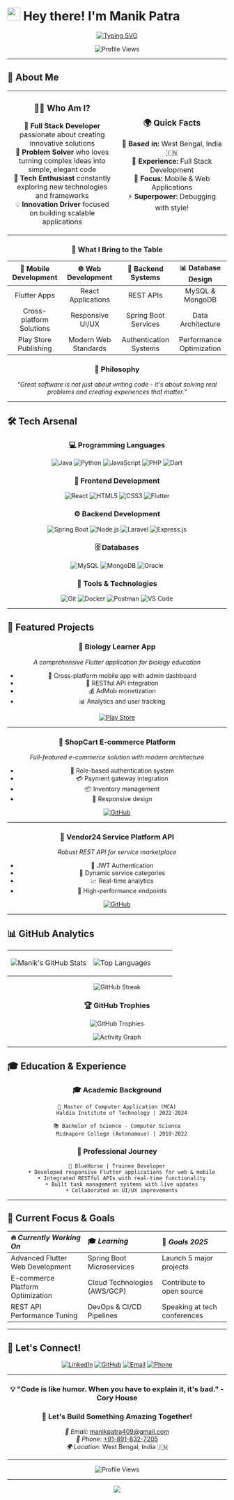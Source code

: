 # <img src="https://raw.githubusercontent.com/MartinHeinz/MartinHeinz/master/wave.gif" width="30px" height="30px" /> Hey there! I'm Manik Patra

<div align="center">
  
  [![Typing SVG](https://readme-typing-svg.demolab.com?font=Fira+Code&weight=500&size=18&duration=3000&pause=1000&color=00D9FF&center=true&vCenter=true&multiline=true&width=600&height=80&lines=Full+Stack+Developer;Flutter+Enthusiast+%7C+Mobile+Expert;REST+API+Specialist;Transforming+Ideas+into+Code)](https://git.io/typing-svg)
  
</div>

<p align="center">
  <img src="https://komarev.com/ghpvc/?username=yourusername&label=Profile%20views&color=0e75b6&style=flat" alt="Profile Views" />
</p>

---

## 🚀 About Me

<div align="center">
<table>
<tr>
<td align="center" width="50%">

### 👨‍💻 Who Am I?
🎯 **Full Stack Developer** passionate about creating innovative solutions  
🌟 **Problem Solver** who loves turning complex ideas into simple, elegant code  
🚀 **Tech Enthusiast** constantly exploring new technologies and frameworks  
💡 **Innovation Driver** focused on building scalable applications

</td>
<td align="center" width="50%">

### 🌍 Quick Facts
📍 **Based in:** West Bengal, India 🇮🇳  
💼 **Experience:** Full Stack Development  
🎯 **Focus:** Mobile & Web Applications  
⚡ **Superpower:** Debugging with style!

</td>
</tr>
</table>

### 🎨 What I Bring to the Table

<div align="center">

| 📱 **Mobile Development** | 🌐 **Web Development** | 🔧 **Backend Systems** | 📊 **Database Design** |
|:---:|:---:|:---:|:---:|
| Flutter Apps | React Applications | REST APIs | MySQL & MongoDB |
| Cross-platform Solutions | Responsive UI/UX | Spring Boot Services | Data Architecture |
| Play Store Publishing | Modern Web Standards | Authentication Systems | Performance Optimization |

</div>

### 💭 Philosophy
*"Great software is not just about writing code - it's about solving real problems and creating experiences that matter."*

</div>

---

## 🛠️ Tech Arsenal

<div align="center">

### 💻 Programming Languages
![Java](https://img.shields.io/badge/Java-ED8B00?style=for-the-badge&logo=openjdk&logoColor=white)
![Python](https://img.shields.io/badge/Python-3776AB?style=for-the-badge&logo=python&logoColor=white)
![JavaScript](https://img.shields.io/badge/JavaScript-F7DF1E?style=for-the-badge&logo=javascript&logoColor=black)
![PHP](https://img.shields.io/badge/PHP-777BB4?style=for-the-badge&logo=php&logoColor=white)
![Dart](https://img.shields.io/badge/Dart-0175C2?style=for-the-badge&logo=dart&logoColor=white)

### 🎨 Frontend Development
![React](https://img.shields.io/badge/React-20232A?style=for-the-badge&logo=react&logoColor=61DAFB)
![HTML5](https://img.shields.io/badge/HTML5-E34F26?style=for-the-badge&logo=html5&logoColor=white)
![CSS3](https://img.shields.io/badge/CSS3-1572B6?style=for-the-badge&logo=css3&logoColor=white)
![Flutter](https://img.shields.io/badge/Flutter-02569B?style=for-the-badge&logo=flutter&logoColor=white)

### ⚙️ Backend Development
![Spring Boot](https://img.shields.io/badge/Spring_Boot-6DB33F?style=for-the-badge&logo=spring-boot&logoColor=white)
![Node.js](https://img.shields.io/badge/Node.js-339933?style=for-the-badge&logo=nodedotjs&logoColor=white)
![Laravel](https://img.shields.io/badge/Laravel-FF2D20?style=for-the-badge&logo=laravel&logoColor=white)
![Express.js](https://img.shields.io/badge/Express.js-404D59?style=for-the-badge)

### 🗄️ Databases
![MySQL](https://img.shields.io/badge/MySQL-005C84?style=for-the-badge&logo=mysql&logoColor=white)
![MongoDB](https://img.shields.io/badge/MongoDB-4EA94B?style=for-the-badge&logo=mongodb&logoColor=white)
![Oracle](https://img.shields.io/badge/Oracle-F80000?style=for-the-badge&logo=oracle&logoColor=white)

### 🔧 Tools & Technologies
![Git](https://img.shields.io/badge/GIT-E44C30?style=for-the-badge&logo=git&logoColor=white)
![Docker](https://img.shields.io/badge/Docker-2496ED?style=for-the-badge&logo=docker&logoColor=white)
![Postman](https://img.shields.io/badge/Postman-FF6C37?style=for-the-badge&logo=postman&logoColor=white)
![VS Code](https://img.shields.io/badge/Visual_Studio_Code-0078D4?style=for-the-badge&logo=visual%20studio%20code&logoColor=white)

</div>

---

## 🎯 Featured Projects

<div align="center">

### 🧬 Biology Learner App
*A comprehensive Flutter application for biology education*
- 📱 Cross-platform mobile app with admin dashboard
- 🔄 RESTful API integration
- 💰 AdMob monetization
- 📊 Analytics and user tracking

[![Play Store](https://img.shields.io/badge/Google_Play-414141?style=for-the-badge&logo=google-play&logoColor=white)](https://play.google.com/store/apps/details?id=com.biologylearner.biology_learner_app&hl=en)
<!-- [![GitHub](https://img.shields.io/badge/Source_Code-181717?style=for-the-badge&logo=github)](https://github.com/yourusername/biology-learner) -->

---

### 🛒 ShopCart E-commerce Platform
*Full-featured e-commerce solution with modern architecture*
- 🔐 Role-based authentication system
- 💳 Payment gateway integration
- 📦 Inventory management
- 📱 Responsive design

[![GitHub](https://img.shields.io/badge/View_Project-181717?style=for-the-badge&logo=github)](https://github.com/patramanik/shopcart)
<!-- [![Live Demo](https://img.shields.io/badge/Live_Demo-00C7B7?style=for-the-badge&logo=netlify&logoColor=white)](https://your-demo-link.com) -->

---

### 🔧 Vendor24 Service Platform API
*Robust REST API for service marketplace*
- 🔐 JWT Authentication
- 📂 Dynamic service categories
- 📈 Real-time analytics
- 🚀 High-performance endpoints

[![GitHub](https://img.shields.io/badge/View_Project-181717?style=for-the-badge&logo=github)](https://github.com/manikpatra/vendor24)
<!-- [![Postman](https://img.shields.io/badge/API_Collection-FF6C37?style=for-the-badge&logo=postman&logoColor=white)](https://documenter.getpostman.com/view/your-collection) -->

</div>

---

## 📊 GitHub Analytics

<div align="center">
<table>
<tr>
<td width="50%">

![Manik's GitHub Stats](https://github-readme-stats.vercel.app/api?username=patramanik&show_icons=true&theme=tokyonight&hide_border=true&bg_color=0D1117&title_color=00D9FF&icon_color=00D9FF&text_color=FFFFFF)

</td>
<td width="50%">

![Top Languages](https://github-readme-stats.vercel.app/api/top-langs/?username=patramanik&layout=compact&theme=tokyonight&hide_border=true&bg_color=0D1117&title_color=00D9FF&text_color=FFFFFF)

</td>
</tr>
</table>

![GitHub Streak](https://github-readme-streak-stats.herokuapp.com/?user=patramanik&theme=tokyonight&hide_border=true&background=0D1117&stroke=00D9FF&ring=00D9FF&fire=FF6B6B&currStreakLabel=00D9FF)

### 🏆 GitHub Trophies
![GitHub Trophies](https://github-profile-trophy.vercel.app/?username=patramanik&theme=tokyonight&no-frame=true&no-bg=true&margin-w=4&row=1)

![Activity Graph](https://github-readme-activity-graph.vercel.app/graph?username=patramanik&theme=tokyo-night&hide_border=true&bg_color=0D1117&color=00D9FF&line=00D9FF&point=FF6B6B)

</div>

---

## 🎓 Education & Experience

<div align="center">

### 🎓 Academic Background
```
📖 Master of Computer Application (MCA)
   Haldia Institute of Technology | 2022-2024
   
📚 Bachelor of Science - Computer Science
   Midnapore College (Autonomous) | 2019-2022
```

### 💼 Professional Journey
```
🏢 BlueHorse | Trainee Developer
   • Developed responsive Flutter applications for web & mobile
   • Integrated RESTful APIs with real-time functionality
   • Built task management systems with live updates
   • Collaborated on UI/UX improvements
```

</div>

---

## 🎯 Current Focus & Goals

<div align="center">

| 🔥 *Currently Working On* | 🎓 *Learning* | 🎯 *Goals 2025* |
|:---|:---|:---|
| Advanced Flutter Web Development | Spring Boot Microservices | Launch 5 major projects |
| E-commerce Platform Optimization | Cloud Technologies (AWS/GCP) | Contribute to open source |
| REST API Performance Tuning | DevOps & CI/CD Pipelines | Speaking at tech conferences |

</div>

---

## 🤝 Let's Connect!

<div align="center">

[![LinkedIn](https://img.shields.io/badge/LinkedIn-0077B5?style=for-the-badge&logo=linkedin&logoColor=white)](https://linkedin.com/in/manik-patra-158429199/)
[![GitHub](https://img.shields.io/badge/GitHub-100000?style=for-the-badge&logo=github&logoColor=white)](https://github.com/patramanik)
[![Email](https://img.shields.io/badge/Email-D14836?style=for-the-badge&logo=gmail&logoColor=white)](https://mail.google.com/mail/?view=cm&fs=1&to=manikpatra409@gmail.com)
[![Phone](https://img.shields.io/badge/Phone-25D366?style=for-the-badge&logo=whatsapp&logoColor=white)](tel:+918918327205)
<!-- [![Twitter](https://img.shields.io/badge/Twitter-1DA1F2?style=for-the-badge&logo=twitter&logoColor=white)](https://twitter.com/yourhandle) -->

</div>

---

<div align="center">
  
<div align="center">
  
### 💡 "Code is like humor. When you have to explain it, it's bad." - Cory House

### 💌 Let's Build Something Amazing Together!

*📧 Email:* [manikpatra409@gmail.com](https://mail.google.com/mail/?view=cm&fs=1&to=manikpatra409@gmail.com)  
*📱 Phone:* [+91-891-832-7205](tel:+918918327205)  
*🌍 Location:* West Bengal, India 🇮🇳

---

![Profile Views](https://komarev.com/ghpvc/?username=patramanik&color=00D9FF&style=for-the-badge&label=PROFILE+VIEWS)

</div>

---

<div align="center">
  <img src="https://capsule-render.vercel.app/api?type=waving&color=gradient&customColorList=6,11,20&height=130&section=footer&text=Thanks%20for%20visiting!&fontSize=16&fontColor=fff&animation=twinkling"/>
</div>